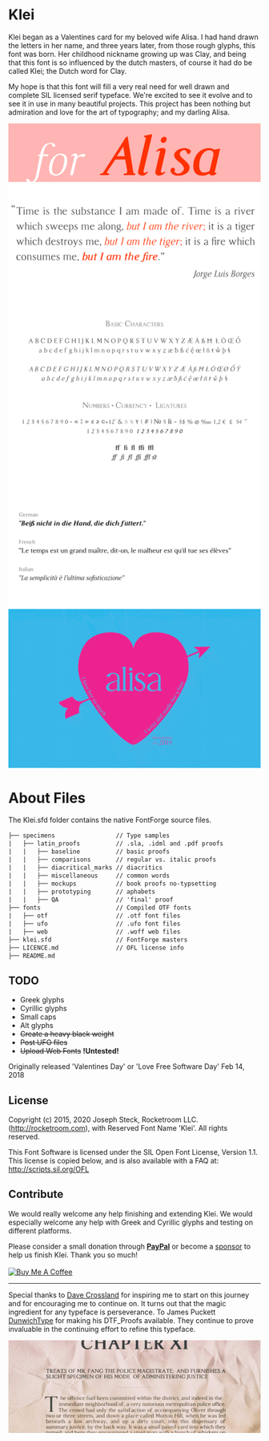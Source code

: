 # Klei


Klei began as a Valentines card for my beloved wife Alisa. I had hand drawn the letters in her name, and three years later, from those rough glyphs, this font was born. Her childhood nickname growing up was Clay, and being that this font is so influenced by the dutch masters, of course it had do be called Klei; the Dutch word for Clay.

My hope is that this font will fill a very real need for well drawn and complete SIL licensed serif typeface. We're excited to see it evolve and to see it in use in many beautiful projects. This project has been nothing but admiration and love for the art of typography; and my darling Alisa.


![Klei type samples](https://raw.githubusercontent.com/Rocketroom/klei/master/specimens/klei-specimens.png)
![Klei Valentines Card](https://raw.githubusercontent.com/Rocketroom/klei/master/specimens/2015_valentine.png)

# About Files

The Klei.sfd folder contains the native FontForge source files.
```
├── specimens                 // Type samples
|   ├── latin_proofs          // .sla, .idml and .pdf proofs
|   |   ├── baseline          // basic proofs
|   |   ├── comparisons       // regular vs. italic proofs
|   |   ├── diacritical_marks // diacritics
|   |   ├── miscellaneous     // common words
|   |   ├── mockups           // book proofs no-typsetting
|   |   ├── prototyping       // aphabets
|   |   ├── QA                // 'final' proof
├── fonts                     // Compiled OTF fonts
|   ├── otf                   // .otf font files
|   ├── ufo                   // .ufo font files
|   ├── web                   // .woff web files
├── klei.sfd                  // FontForge masters
├── LICENCE.md                // OFL license info
├── README.md
```

## TODO

- Greek glyphs
- Cyrillic glyphs
- Small caps
- Alt glyphs
- ~~Create a heavy black weight~~
- ~~Post UFO files~~
- ~~Upload Web Fonts~~ **!Untested!**

Originally released 'Valentines Day' or 'Love Free Software Day' Feb 14, 2018


## License

  Copyright (c) 2015, 2020 Joseph Steck, Rocketroom LLC. (http://rocketroom.com),
  with Reserved Font Name 'Klei'. All rights reserved.

  This Font Software is licensed under the SIL Open Font License, Version 1.1.
  This license is copied below, and is also available with a FAQ at:
  http://scripts.sil.org/OFL


## Contribute

We would really welcome any help finishing and extending Klei. We would especially welcome any help with Greek and Cyrillic glyphs and testing on different platforms.

Please consider a small donation through **[PayPal](https://www.paypal.com/cgi-bin/webscr?cmd=_s-xclick&hosted_button_id=PULU375X94PXJ&source=url)** or become a [sponsor](https://github.com/calligraffiti/klei) to help us finish Klei. Thank you so much!<br><br>
<a href="https://www.buymeacoffee.com/calligraffiti" target="_blank"><img src="https://cdn.buymeacoffee.com/buttons/default-orange.png" alt="Buy Me A Coffee" style="height: 51px !important;width: 217px !important;" ></a>

---

Special thanks to [Dave Crossland](http://understandingfonts.com/who/dave-crossland/) for inspiring me to start on this journey and for encouraging me to continue on. It turns out that the magic ingredient for any typeface is perseverance. To James Puckett [DunwichType](https://github.com/DunwichType) for making his DTF_Proofs available. They continue to prove invaluable in the continuing effort to refine this typeface.

![Klei Dickens sample](https://raw.githubusercontent.com/Rocketroom/klei/master/specimens/klei_samp1.jpg)
